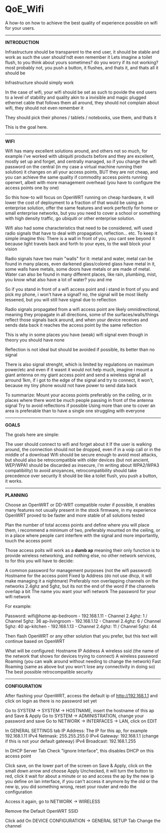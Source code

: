 # QoE_Wifi
A how-to on how to achieve the best quality of experience possible on wifi for your users.

---

<b>INTRODUCTION</b>

Infrastructure should be transparent to the end user, it should be stable and work as such the user should'ndt even remember it
Lets imagine a toilet flush, to you think about yours sometimes? do you worry if its not working? most probably not, you push a button, it flushes, and thats it, and thats all it should be

Infrastructure should simply work

In the case of wifi, your wifi should be set as such to povide the end users to a level of stability and quality akin to a invisible and magic plugged ethernet cable that follows them all around, they should not complain about wifi, they should not even remember it

They should pick their phones / tablets / notebooks, use them, and thats it

This is the goal here.

---

<b>WIFI</b>

Wifi has many excellent solutions around, and others not so much, for example i've worked with ubiquiti products before and they are excellent, mostly set up and forget, and centrally managed, so if you change the wifi password on the central (in my case a virtual machine running their solution) it changes on all your access points, BUT they are not cheap, and you can achieve the same quality if commodity access points running openwrt, albeit with more management overhead (you have to configure the access points one by one)

So this how-to will focus on OpenWRT running on cheap hardware, it will lower the cost of deployment to a fraction of that would be using an enterprise solution, offer the same features and work perfectly for home or small enterprise networks, but you you need to cover a school or something with high density traffic, go ubiquiti or other enterprise solution.

Wifi also had some characteristics that need to be considered, wifi used radio signals that have to deal with propagation, reflection... etc. To keep it simple imagine this: There is a wall in front of you, you cant see beyond it because light travels back and forth to your eyes, to the wall block your vision

Radio signals have two main "walls" for it: metal and water, metal can be found in many places, even darkened glass/colored glass have metal in it, some walls have metals, some doors have metals or are made of metal. Water can also be found in many different places, like rain, plumbing, mist, you know what also have a lot of water? you and me

So if you stand in front of a wifi access point and i stand in front of you and pick my phone, i won't have a signal? no, the signal will be most likelly lessened, but you will still have signal due to reflection

Radio signals propagated from a wifi access point are likely omnidirectional, meaning they propagate in all directions, some of the surfaces/walls/things reflect those signals back around, and when your device receives and sends data back it reaches the access point by the same reflection

This is why in some places you have (weak) wifi signal even though in theory you should have none

Reflection is not ideal but should be avoided if possible, its better than no signal

There is also signal strenght, which is limited by regulations on maximum power/etc and even if it wasnt it would not help much, imagine i mount a giant antenna on my giant access point and send a wireless signal all arround 1km, if i got to the edge of the signal and try to connect, it won't, because my tiny phone would not have power to send data back

To summarize:
Mount your access points preferably on the ceiling, or in places where there wont be much people passing in front of the antenna signal
Try to avoid reflections if possible
Using more than one to cover an area is preferable than to have a single one struggling with everyone

---

<b>GOALS</b>

The goals here are simple:

The user should connect to wifi and forget about it
If the user is walking around, the connection should not be dropped, even if in a voip call or in the middle of a download
Wifi should be secure enough to avoid most attacks, but should also be retrocompatible with older devices (but not ancient, WEP/WPA1 should be discarded as insecure, i'm writing about WPA2/WPA3 compatibility) to avoid anoyances, retrocompatibility should take precedence over security
It should be like a toilet flush, you push a button, it works.

---

<b>PLANNING</b>

Choose an OpenWRT or DD-WRT compatible router if possible, it enables many features not usually present in the stock firmware, in my experience OpenWRT proved to be faster and more stable of all solutions tested

Plan the number of total access points and define where you will place them, i recommend a minimum of two, preferably mounted on the ceiling, or in a place where people cant interfere with the signal and more importantly, touch the access point

Those access poits will work as a <b>dumb ap</b> meaning their only function is to provide wireless networking, and nothing else, no other network services, to for this you will have to decide:

A common password for management purposes (not the wifi password)
Hostname for the access point
Fixed Ip Address (do not use dhcp, it will make managing it a nightmare)
Preferably non overlapping channels on the networks 2.4ghz and 5ghz, but its not the end of the word if the channels overlap a bit
The name you want your wifi network
The password for your wifi network

For example:

Password: wifi@home
ap-bedroom    - 192.168.1.11 - Channel 2.4ghz: 1  / Channel 5ghz: 36
ap-livingroom - 192.168.1.12 - Channel 2.4ghz: 6  / Channel 5ghz: 40
ap-kitchen    - 192.168.1.13 - Channel 2.4ghz: 11 / Channel 5ghz: 44

Then flash OpenWRT or any other solution that you prefer, but this text will continue based on OpenWRT

What will be configured:
Hostname
IP Address
A wireless ssid (the name of the network that shows for devices trying to connect)
A wireless password
Roaming (you can walk around without needing to change the network)
Fast Roaming (same as above but you won't lose any connectivity in doing so)
The best possible retrocompatible security

---

<b>CONFIGURATION</b>

After flashing your OpenWRT, access the default ip of http://192.168.1.1 and click on login as there is no password set yet

Go to SYSTEM -> SYSTEM -> HOSTNAME, insert the hostname of this ap and Save & Apply
Go to SYSTEM -> ADMINISTRATION, change your password and save
Go to NETWORK -> INTERFACES -> LAN, click on EDIT

In GENERAL SETTINGS tab
    IP Address: The IP for this ap, for example 192.168.1.11
    IPv4 Netmask: 255.255.255.0
    IPv4 Gateway: 192.168.1.1 (change if this is not your default gateway)
    IPv4 Broadcast: 192.168.1.255

In DHCP Server Tab
    Check "Ignore Interface", this disables DHCP on this access point
    
Click save, on the lower part of the screen on Save & Apply, click on the small down arrow and choose Apply Unchecked, it will turn the button to red, click it wait for about a minute or so and access the ap by the new ip you define on lan interface, if you can't access it anymore by the old or the new ip, you did something wrong, reset your router and redo the configuration
 
 Access it again, go to NETWORK -> WIRELESS
 
 Remove the Default OpenWRT SSID
 
 Click add
 On DEVICE CONFIGURATION -> GENERAL SETUP Tab
 Change the channel
